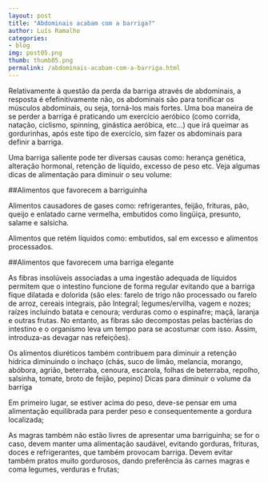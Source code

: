 ```yaml
---
layout: post
title: "Abdominais acabam com a barriga?"
author: Luís Ramalho
categories: 
- blog
img: post05.png
thumb: thumb05.png
permalink: /abdominais-acabam-com-a-barriga.html
---
```


Relativamente à questão da perda da barriga através de abdominais, a resposta é efefinitivamente não, os abdominais são para tonificar os músculos abdominais, ou seja, torná-los mais fortes. Uma boa maneira de se perder a barriga é praticando um exercício aeróbico (como corrida, natação, ciclismo, spinning, ginástica aeróbica, etc...) que irá queimar as gordurinhas, após este tipo de exercício, sim fazer os abdominais para definir a barriga.
 
Uma barriga saliente pode ter diversas causas como: herança genética, alteração hormonal, retenção de líquido, excesso de peso etc. Veja algumas dicas de alimentação para diminuir o seu volume: 

##Alimentos que favorecem a barriguinha

Alimentos causadores de gases como: refrigerantes, feijão, frituras, pão, queijo e enlatado carne vermelha, embutidos como lingüiça, presunto, salame e salsicha. 

Alimentos que retém líquidos como: embutidos, sal em excesso e alimentos processados. 

##Alimentos que favorecem uma barriga elegante

As fibras insolúveis associadas a uma ingestão adequada de líquidos permitem que o intestino funcione de forma regular evitando que a barriga fique dilatada e dolorida (são eles: farelo de trigo não processado ou farelo de arroz, cereais integrais, pão Integral; legumes/ervilha, vagem e nozes; raízes incluindo batata e cenoura; verduras como o espinafre; maçã, laranja e outras frutas. No entanto, as fibras são decompostas pelas bactérias do intestino e o organismo leva um tempo para se acostumar com isso. Assim, introduza-as devagar nas refeições). 

Os alimentos diuréticos também contribuem para diminuir a retenção hídrica diminuindo o inchaço (chás, suco de limão, melancia, morango, abóbora, agrião, beterraba, cenoura, escarola, folhas de beterraba, repolho, salsinha, tomate, broto de feijão, pepino) Dicas para diminuir o volume da barriga 

Em primeiro lugar, se estiver acima do peso, deve-se pensar em uma alimentação equilibrada para perder peso e consequentemente a gordura localizada; 
 
As magras também não estão livres de apresentar uma barriguinha; se for o caso, devem manter uma alimentação saudável, evitando gorduras, frituras, doces e refrigerantes, que também provocam barriga. Devem evitar também pratos muito gordurosos, dando preferência às carnes magras e coma legumes, verduras e frutas; 